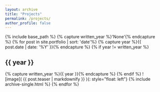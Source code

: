 ```yaml
---
layout: archive
title: "Projects"
permalink: /projects/
author_profile: false
---
```


{% include base_path %}
{% capture written_year %}'None'{% endcapture %}
{% for post in site.portfolio | sort: 'date'%}
  {% capture year %}{{ post.date | date: '%Y' }}{% endcapture %}
  {% if year != written_year %}
    <h2 id="{{ year | slugify }}" class="archive__subtitle">{{ year }}</h2>
    {% capture written_year %}{{ year }}{% endcapture %}
  {% endif %}
  ![image]( {{ post.teaser | markdownify }} ){: style="float: left"}
  {% include archive-single.html %}
{% endfor %}
